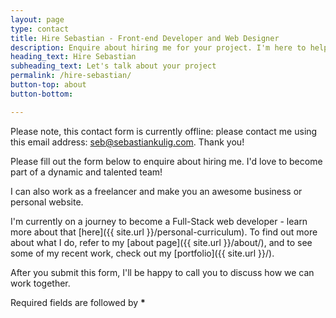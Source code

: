 ```yaml
---
layout: page
type: contact
title: Hire Sebastian - Front-end Developer and Web Designer
description: Enquire about hiring me for your project. I'm here to help you make it a reality.
heading_text: Hire Sebastian
subheading_text: Let's talk about your project
permalink: /hire-sebastian/
button-top: about
button-bottom:

---
```


Please note, this contact form is currently offline: please contact me using this email address: seb@sebastiankulig.com.
Thank you!

Please fill out the form below to enquire about hiring me. I'd love to become part of a dynamic and talented team!

I can also work as a freelancer and make you an awesome business or personal website.

I'm currently on a journey to become a Full-Stack web developer - learn more about that [here]({{ site.url }}/personal-curriculum). To find out more about what I do, refer to my [about page]({{ site.url }}/about/), and to see some of my recent work, check out my [portfolio]({{ site.url }}/).

After you submit this form, I'll be happy to call you to discuss how we can work together.

Required fields are followed by __*__
  


